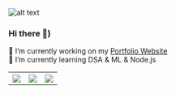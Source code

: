 
![alt text](https://res.cloudinary.com/dnv3ztqf1/image/upload/v1595618351/for%20github%20profile/Aakash_yadav_ohc5dg.gif)
### Hi there 👋)
🔭 I’m currently working on my [Portfolio Website ](https://aakashcode12.github.io/My-Portfolio/)<br>
🌱 I’m currently learning DSA & ML & Node.js<br>

<table>
  <tr>
    <th>
<a href="https://www.hackerrank.com/AakashCode12" title="Redirect to homepage">
    <img src="https://img.icons8.com/windows/128/000000/hackerrank.png"/></a>
</th>
    <th>
<a href="https://twitter.com/Aakashv0007" title="Redirect to homepage">
    <img src="https://img.icons8.com/doodle/192/000000/twitter--v1.png"/></a>
</th>
    <th>
<a href="https://www.linkedin.com/in/aakash-yadav-a30627190/" title="Redirect to homepage">
<img src="https://img.icons8.com/doodle/192/000000/linkedin--v2.png"/></a>
</th>
  </tr> 
</table>

<!--
**AakashCode12/AakashCode12** is a ✨ _special_ ✨ repository because its `README.md` (this file) appears on your GitHub profile.

Here are some ideas to get you started:

- 🔭 I’m currently working on ...
- 🌱 I’m currently learning ...
- 👯 I’m looking to collaborate on ...
- 🤔 I’m looking for help with ...
- 💬 Ask me about ...
- 📫 How to reach me: ...
- 😄 Pronouns: ...
- ⚡ Fun fact: ...
-->
